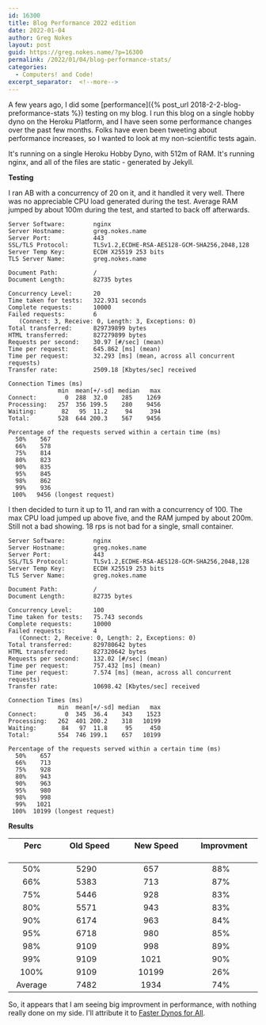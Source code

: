 ```yaml
---
id: 16300
title: Blog Performance 2022 edition
date: 2022-01-04
author: Greg Nokes
layout: post
guid: https://greg.nokes.name/?p=16300
permalink: /2022/01/04/blog-performance-stats/
categories:
  - Computers! and Code!
excerpt_separator:  <!--more-->
---
```

A few years ago, I did some [performance]({% post_url 2018-2-2-blog-preformance-stats %}) testing on my blog. I run this blog on a single hobby dyno on the Heroku Platform, and I have seen some performance changes over the past few months. Folks have even been tweeting about performance increases, so I wanted to look at my non-scientific tests again.

It's running on a single Heroku Hobby Dyno, with 512m of RAM. It's running nginx, and  all of the files are static - generated by Jekyll.
<!--more-->

**Testing**

I ran AB with a concurrency of 20 on it, and it handled it very well. There was no appreciable CPU load generated during the test. Average RAM jumped by about 100m during the test, and started to back off afterwards.

```shell
Server Software:        nginx
Server Hostname:        greg.nokes.name
Server Port:            443
SSL/TLS Protocol:       TLSv1.2,ECDHE-RSA-AES128-GCM-SHA256,2048,128
Server Temp Key:        ECDH X25519 253 bits
TLS Server Name:        greg.nokes.name

Document Path:          /
Document Length:        82735 bytes

Concurrency Level:      20
Time taken for tests:   322.931 seconds
Complete requests:      10000
Failed requests:        6
   (Connect: 3, Receive: 0, Length: 3, Exceptions: 0)
Total transferred:      829739899 bytes
HTML transferred:       827279899 bytes
Requests per second:    30.97 [#/sec] (mean)
Time per request:       645.862 [ms] (mean)
Time per request:       32.293 [ms] (mean, across all concurrent requests)
Transfer rate:          2509.18 [Kbytes/sec] received

Connection Times (ms)
              min  mean[+/-sd] median   max
Connect:        0  288  32.0    285    1269
Processing:   257  356 199.5    280    9456
Waiting:       82   95  11.2     94     394
Total:        528  644 200.3    567    9456

Percentage of the requests served within a certain time (ms)
  50%    567
  66%    578
  75%    814
  80%    823
  90%    835
  95%    845
  98%    862
  99%    936
 100%   9456 (longest request)
```

I then  decided to turn it up to 11, and ran with a concurrency of 100. The max CPU load jumped up above five, and the RAM jumped by about 200m. Still not a bad showing. 18 rps is not bad for a single, small container.

```shell
Server Software:        nginx
Server Hostname:        greg.nokes.name
Server Port:            443
SSL/TLS Protocol:       TLSv1.2,ECDHE-RSA-AES128-GCM-SHA256,2048,128
Server Temp Key:        ECDH X25519 253 bits
TLS Server Name:        greg.nokes.name

Document Path:          /
Document Length:        82735 bytes

Concurrency Level:      100
Time taken for tests:   75.743 seconds
Complete requests:      10000
Failed requests:        4
   (Connect: 2, Receive: 0, Length: 2, Exceptions: 0)
Total transferred:      829780642 bytes
HTML transferred:       827320642 bytes
Requests per second:    132.02 [#/sec] (mean)
Time per request:       757.432 [ms] (mean)
Time per request:       7.574 [ms] (mean, across all concurrent requests)
Transfer rate:          10698.42 [Kbytes/sec] received

Connection Times (ms)
              min  mean[+/-sd] median   max
Connect:        0  345  36.4    343    1523
Processing:   262  401 200.2    318   10199
Waiting:       84   97  11.8     95     450
Total:        554  746 199.1    657   10199

Percentage of the requests served within a certain time (ms)
  50%    657
  66%    713
  75%    928
  80%    943
  90%    963
  95%    980
  98%    998
  99%   1021
 100%  10199 (longest request)
````

**Results**

| &nbsp; &nbsp; &nbsp;Perc &nbsp; &nbsp; &nbsp; |   &nbsp; &nbsp; &nbsp;Old Speed  &nbsp; &nbsp; &nbsp;|   &nbsp; &nbsp; &nbsp;New Speed &nbsp; &nbsp; &nbsp;  |   &nbsp; &nbsp; &nbsp;Improvment &nbsp; &nbsp; &nbsp; |
|    :---:    |    :---:    |    :---:    |    :---:    |
| 50% | 5290| 657 | 88% |
| 66% | 5383 | 713 | 87% |
| 75% | 5446 | 928 | 83% |
| 80% | 5571 | 943 | 83% |
| 90% | 6174 | 963 | 84% |
| 95% | 6718 | 980 | 85% |
| 98% | 9109 | 998 | 89% |
| 99% | 9109 | 1021 | 90% |
|100% | 9109 | 10199 | 26% |
| Average | 7482 | 1934 | 74% |

So, it appears that I am seeing big improvment in performance, with nothing really done on my side. I'll attribute it to [Faster Dynos for All](https://blog.heroku.com/faster-dynos-for-all).